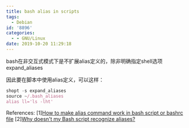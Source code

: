 ```yaml
---
title: bash alias in scripts
tags:
  - Debian
id: '8896'
categories:
  - - GNU/Linux
date: 2019-10-20 11:29:18
---
```



<!-- more -->
bash在非交互式模式下是不扩展alias定义的，除非明确指定shell选项expand_aliases

因此要在脚本中使用alias定义，可以这样：
```js
shopt -s expand_aliases
source ~/.bash_aliases
alias ll='ls -lht'
```

References:
\[1\][How to make alias command work in bash script or bashrc file](https://www.thegeekdiary.com/how-to-make-alias-command-work-in-bash-script-or-bashrc-file/)
\[2\][Why doesn't my Bash script recognize aliases?](https://unix.stackexchange.com/questions/1496/why-doesnt-my-bash-script-recognize-aliases)